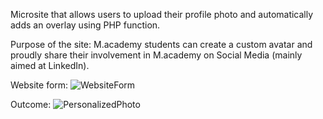 Microsite that allows users to upload their profile photo and automatically adds an overlay using PHP function. 

Purpose of the site: M.academy students can create a custom avatar and proudly share their involvement in M.academy on Social Media (mainly aimed at LinkedIn).    

Website form: 
![WebsiteForm](https://user-images.githubusercontent.com/72363534/161441782-c276b33c-dca3-42ac-9725-c9999c1f8c05.png)

Outcome: 
![PersonalizedPhoto](https://user-images.githubusercontent.com/72363534/161356423-f7af89a0-3fe6-4fd1-8617-821797a5692e.png)

